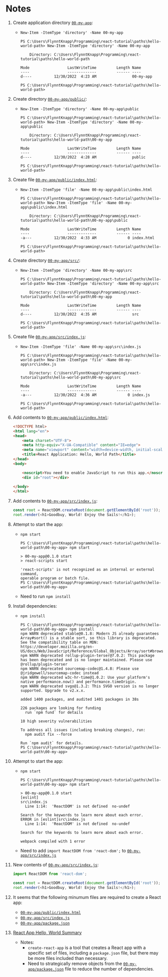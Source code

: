 # Notes

1. Create application directory [`00-my-app`](../00-my-app/):
    * `New-Item -ItemType 'directory' -Name 00-my-app`

        ```console
        PS C:\Users\FlynntKnapp\Programming\react-tutorial\paths\hello-world-path> New-Item -ItemType 'directory' -Name 00-my-app        

            Directory: C:\Users\FlynntKnapp\Programming\react-tutorial\paths\hello-world-path

        Mode                 LastWriteTime         Length Name
        ----                 -------------         ------ ----
        d----          12/30/2022  4:23 AM                00-my-app

        PS C:\Users\FlynntKnapp\Programming\react-tutorial\paths\hello-world-path>
        ```

1. Create directory [`00-my-app/public/`](../00-my-app/public/):
    * `New-Item -ItemType 'directory' -Name 00-my-app\public`

        ```console
        PS C:\Users\FlynntKnapp\Programming\react-tutorial\paths\hello-world-path> New-Item -ItemType 'directory' -Name 00-my-app\public        

            Directory: C:\Users\FlynntKnapp\Programming\react-tutorial\paths\hello-world-path\00-my-app

        Mode                 LastWriteTime         Length Name
        ----                 -------------         ------ ----
        d----          12/30/2022  4:28 AM                public

        PS C:\Users\FlynntKnapp\Programming\react-tutorial\paths\hello-world-path>
        ```

1. Create file [`00-my-app/public/index.html`](../00-my-app/public/index.html):
    * `New-Item -ItemType 'file' -Name 00-my-app\public\index.html`

        ```console
        PS C:\Users\FlynntKnapp\Programming\react-tutorial\paths\hello-world-path> New-Item -ItemType 'file' -Name 00-my-app\public\index.html

            Directory: C:\Users\FlynntKnapp\Programming\react-tutorial\paths\hello-world-path\00-my-app\public

        Mode                 LastWriteTime         Length Name
        ----                 -------------         ------ ----
        -a---          12/30/2022  4:33 AM              0 index.html

        PS C:\Users\FlynntKnapp\Programming\react-tutorial\paths\hello-world-path>
        ```

1. Create directory [`00-my-app/src/`](../00-my-app/src/):
    * `New-Item -ItemType 'directory' -Name 00-my-app\src`

        ```console
        PS C:\Users\FlynntKnapp\Programming\react-tutorial\paths\hello-world-path> New-Item -ItemType 'directory' -Name 00-my-app\src

            Directory: C:\Users\FlynntKnapp\Programming\react-tutorial\paths\hello-world-path\00-my-app

        Mode                 LastWriteTime         Length Name
        ----                 -------------         ------ ----
        d----          12/30/2022  4:35 AM                src

        PS C:\Users\FlynntKnapp\Programming\react-tutorial\paths\hello-world-path>
        ```

1. Create file [`00-my-app/src/index.js`](../00-my-app/src/index.js):
    * `New-Item -ItemType 'file' -Name 00-my-app\src\index.js`

        ```console
        PS C:\Users\FlynntKnapp\Programming\react-tutorial\paths\hello-world-path> New-Item -ItemType 'file' -Name 00-my-app\src\index.js

            Directory: C:\Users\FlynntKnapp\Programming\react-tutorial\paths\hello-world-path\00-my-app\src

        Mode                 LastWriteTime         Length Name
        ----                 -------------         ------ ----
        -a---          12/30/2022  4:36 AM              0 index.js

        PS C:\Users\FlynntKnapp\Programming\react-tutorial\paths\hello-world-path>
        ```

1. Add contents to [`00-my-app/public/index.html`](../00-my-app/public/index.html):

    ```html
    <!DOCTYPE html>
    <html lang="en">
    <head>
        <meta charset="UTF-8">
        <meta http-equiv="X-UA-Compatible" content="IE=edge">
        <meta name="viewport" content="width=device-width, initial-scale=1.0">
        <title>React Application: Hello, World Path</title>
    </head>
    <body>

        <noscript>You need to enable JavaScript to run this app.</noscript>
        <div id="root"></div>
        
    </body>
    </html>
    ```

1. Add contents to [`00-my-app/src/index.js`](../00-my-app/src/index.js):

    ```javascript
    const root = ReactDOM.createRoot(document.getElementById('root'));
    root.render(<h1>Goodbuy, World! Enjoy the Sails!</h1>);
    ```

1. Attempt to start the app:
    * `npm start`

        ```console
        PS C:\Users\FlynntKnapp\Programming\react-tutorial\paths\hello-world-path\00-my-app> npm start   

        > 00-my-app@0.1.0 start
        > react-scripts start

        'react-scripts' is not recognized as an internal or external command,
        operable program or batch file.
        PS C:\Users\FlynntKnapp\Programming\react-tutorial\paths\hello-world-path\00-my-app>
        ```

    * Need to run `npm install`

1. Install dependencies:
    * `npm install`

        ```console
        PS C:\Users\FlynntKnapp\Programming\react-tutorial\paths\hello-world-path\00-my-app> npm install
        npm WARN deprecated stable@0.1.8: Modern JS already guarantees Array#sort() is a stable sort, so this library is deprecated. See the compatibility table on MDN: https://developer.mozilla.org/en-US/docs/Web/JavaScript/Reference/Global_Objects/Array/sort#browser_compatibility
        npm WARN deprecated rollup-plugin-terser@7.0.2: This package has been deprecated and is no longer maintained. Please use @rollup/plugin-terser
        npm WARN deprecated sourcemap-codec@1.4.8: Please use @jridgewell/sourcemap-codec instead
        npm WARN deprecated w3c-hr-time@1.0.2: Use your platform's native performance.now() and performance.timeOrigin.
        npm WARN deprecated svgo@1.3.2: This SVGO version is no longer supported. Upgrade to v2.x.x.

        added 1400 packages, and audited 1401 packages in 38s

        226 packages are looking for funding
          run `npm fund` for details

        10 high severity vulnerabilities

        To address all issues (including breaking changes), run:
          npm audit fix --force

        Run `npm audit` for details.
        PS C:\Users\FlynntKnapp\Programming\react-tutorial\paths\hello-world-path\00-my-app>
        ```

1. Attempt to start the app:
    * `npm start`

        ```console
        PS C:\Users\FlynntKnapp\Programming\react-tutorial\paths\hello-world-path\00-my-app> npm start

        > 00-my-app@0.1.0 start
        [eslint]
        src\index.js
          Line 1:14:  'ReactDOM' is not defined  no-undef

        Search for the keywords to learn more about each error.
        ERROR in [eslint]src\index.js
          Line 1:14:  'ReactDOM' is not defined  no-undef

        Search for the keywords to learn more about each error.

        webpack compiled with 1 error
        ```

    * Need to add `import ReactDOM from 'react-dom';` to [`00-my-app/src/index.js`](../00-my-app/src/index.js)

1. New contents of [`00-my-app/src/index.js`](../00-my-app/src/index.js):

    ```javascript
    import ReactDOM from 'react-dom';

    const root = ReactDOM.createRoot(document.getElementById('root'));
    root.render(<h1>Goodbuy, World! Enjoy the Sails!</h1>);
    ```

1. It seems that the following minumum files are required to create a React app:
    * [`00-my-app/public/index.html`](../00-my-app/public/index.html)
    * [`00-my-app/src/index.js`](../00-my-app/src/index.js)
    * [`00-my-app/package.json`](../00-my-app/package.json)

1. [React App Hello, World Summary](./00-my-app-summary.md)
    * Notes:
        * `create-react-app` is a tool that creates a React app with a specific set of files, including a `package.json` file, but there may be more files included than necessary.
        * Need to strategically remove objects from the [`00-my-app/package.json`](../00-my-app/package.json) file to reduce the number of dependencies.
